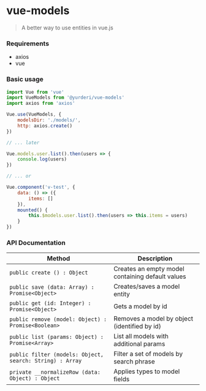 # vue-models

> A better way to use entities in vue.js

### Requirements
- axios
- vue

### Basic usage

```js
import Vue from 'vue'
import VueModels from '@yurderi/vue-models'
import axios from 'axios'

Vue.use(VueModels, {
    modelsDir: './models/',
    http: axios.create()
})

// ... later

Vue.models.user.list().then(users => {
    console.log(users)
})

// ... or

Vue.component('v-test', {
    data: () => ({
        items: []
    }),
    mounted() {
        this.$models.user.list().then(users => this.items = users)
    }
})
```

### API Documentation

| Method                                                   | Description                                      |
|----------------------------------------------------------|--------------------------------------------------|
| `public create () : Object`                              | Creates an empty model containing default values |
| `public save (data: Array) : Promise<Object>`            | Creates/saves a model entity                     |
| `public get (id: Integer) : Promise<Object>`             | Gets a model by id                               |
| `public remove (model: Object) : Promise<Boolean>`       | Removes a model by object (identified by id)     |
| `public list (params: Object) : Promise<Array>`          | List all models with additional params           |
| `public filter (models: Object, search: String) : Array` | Filter a set of models by search phrase          |
| `private __normalizeRow (data: Object) : Object`         | Applies types to model fields                    |